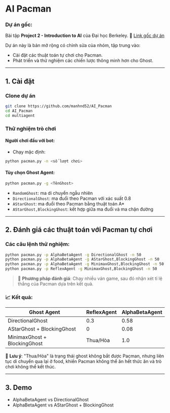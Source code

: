 # AI Pacman 

### Dự án gốc:

Bài tập **Project 2 - Introduction to AI** của Đại học Berkeley.
🔗 [Link gốc dự án](https://inst.eecs.berkeley.edu/~cs188/fa24/projects/proj2/)

Dự án này là bản mở rộng có chỉnh sửa của nhóm, tập trung vào:

* Cài đặt các thuật toán tự chơi cho Pacman.
* Phát triển và thử nghiệm các chiến lược thông minh hơn cho Ghost.

---

## 1. Cài đặt

### Clone dự án

```bash
git clone https://github.com/manhnd52/AI_Pacman
cd AI_Pacman
cd multiagent
```

###  Thử nghiệm trò chơi

#### Người chơi đấu với bot:

* Chạy mặc định:

```bash
python pacman.py -n <số lượt chơi>
```

#### Tùy chọn Ghost Agent:

```bash
python pacman.py -g <TênGhost>
```

* `RandomGhost`: ma di chuyển ngẫu nhiên
* `DirectionalGhost`: ma đuổi theo Pacman với xác suất 0.8
* `AStarGhost`: ma đuổi theo Pacman bằng thuật toán A\*
* `AStarGhost,BlockingGhost`: kết hợp giữa ma đuổi và ma chặn đường

---

## 2. Đánh giá các thuật toán với Pacman tự chơi

### Các câu lệnh thử nghiệm:

```bash
python pacman.py -p AlphaBetaAgent -g DirectionalGhost -n 50
python pacman.py -p AlphaBetaAgent -g AStarGhost,BlockingGhost -n 50
python pacman.py -p AlphaBetaAgent -g MinimaxGhost,BlockingGhost -n 50
python pacman.py -p ReflexAgent -g MinimaxGhost,BlockingGhost -n 50
```

> 🎯 **Phương pháp đánh giá**:
> Chạy nhiều ván game, sau đó nhận xét tỉ lệ thắng của Pacman dựa trên kết quả.

### 📈 Kết quả:

| Ghost Agent                  | ReflexAgent | AlphaBetaAgent |
| ---------------------------- | ----------- | -------------- |
| DirectionalGhost             | 0.3         | 0.58           |
| AStarGhost + BlockingGhost   | 0           | 0.08           |
| MinimaxGhost + BlockingGhost | Thua/Hòa    | 1.0            |

📌 **Lưu ý**:
"Thua/Hòa" là trạng thái ghost không bắt được Pacman, nhưng liên tục di chuyển qua lại ở food, khiến Pacman không thể ăn hết thức ăn và trò chơi không thể kết thúc.

---

## 3.  Demo

* AlphaBetaAgent vs DirectionalGhost
* AlphaBetaAgent vs AStarGhost + BlockingGhost

